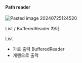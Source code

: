 
#### Path reader

![Pasted image 20240725124520](https://github.com/user-attachments/assets/03b302f5-b125-48ce-911f-256c8e5a8631)


List / BufferedReader 차이

List
- 가로 출력
BufferedReader 
- 개행으로 출력
